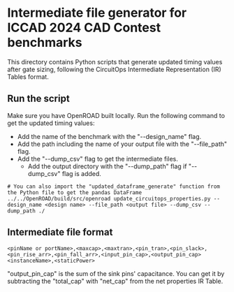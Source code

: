 # Intermediate file generator for ICCAD 2024 CAD Contest benchmarks
This directory contains Python scripts that generate updated timing values after gate sizing, following the CircuitOps Intermediate Representation (IR) Tables format.

## Run the script
Make sure you have OpenROAD built locally. Run the following command to get the updated timing values:
- Add the name of the benchmark with the "--design_name" flag.
- Add the path including the name of your output file with the "--file_path" flag.
- Add the "--dump_csv" flag to get the intermediate files.
  - Add the output directory with the "--dump_path" flag if "--dump_csv" flag is added.
```
# You can also import the "updated_dataframe_generate" function from the Python file to get the pandas DataFrame
../../OpenROAD/build/src/openroad update_circuitops_properties.py --design_name <design name> --file_path <output file> --dump_csv --dump_path ./
```

## Intermediate file format
```
<pinName or portName>,<maxcap>,<maxtran>,<pin_tran>,<pin_slack>,<pin_rise_arr>,<pin_fall_arr>,<input_pin_cap>,<output_pin_cap>
<instanceName>,<staticPower>
```
"output_pin_cap" is the sum of the sink pins' capacitance. You can get it by subtracting the "total_cap" with "net_cap" from the net properties IR Table.
